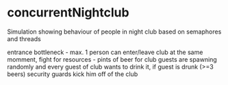 # concurrentNightclub
Simulation showing behaviour of people in night club based on semaphores and threads

entrance bottleneck - max. 1 person can enter/leave club at the same momment, 
fight for resources - pints of beer for club guests are spawning randomly and every guest of club wants to drink it, 
if guest is drunk (>=3 beers) security guards kick him off of the club
